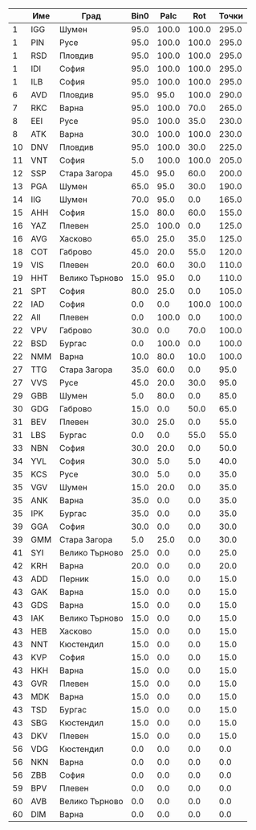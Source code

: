 | |Име|Град|Bin0|Palc|Rot|Точки|
|---|---|---|---|---|---|---|
|1|IGG|Шумен|95.0|100.0|100.0|295.0|
|1|PIN|Русе|95.0|100.0|100.0|295.0|
|1|RSD|Пловдив|95.0|100.0|100.0|295.0|
|1|IDI|София|95.0|100.0|100.0|295.0|
|1|ILB|София|95.0|100.0|100.0|295.0|
|6|AVD|Пловдив|95.0|95.0|100.0|290.0|
|7|RKC|Варна|95.0|100.0|70.0|265.0|
|8|EEI|Русе|95.0|100.0|35.0|230.0|
|8|ATK|Варна|30.0|100.0|100.0|230.0|
|10|DNV|Пловдив|95.0|100.0|30.0|225.0|
|11|VNT|София|5.0|100.0|100.0|205.0|
|12|SSP|Стара Загора|45.0|95.0|60.0|200.0|
|13|PGA|Шумен|65.0|95.0|30.0|190.0|
|14|IIG|Шумен|70.0|95.0|0.0|165.0|
|15|AHH|София|15.0|80.0|60.0|155.0|
|16|YAZ|Плевен|25.0|100.0|0.0|125.0|
|16|AVG|Хасково|65.0|25.0|35.0|125.0|
|18|COT|Габрово|45.0|20.0|55.0|120.0|
|19|VIS|Плевен|20.0|60.0|30.0|110.0|
|19|HHT|Велико Търново|15.0|95.0|0.0|110.0|
|21|SPT|София|80.0|25.0|0.0|105.0|
|22|IAD|София|0.0|0.0|100.0|100.0|
|22|AII|Плевен|0.0|100.0|0.0|100.0|
|22|VPV|Габрово|30.0|0.0|70.0|100.0|
|22|BSD|Бургас|0.0|100.0|0.0|100.0|
|22|NMM|Варна|10.0|80.0|10.0|100.0|
|27|TTG|Стара Загора|35.0|60.0|0.0|95.0|
|27|VVS|Русе|45.0|20.0|30.0|95.0|
|29|GBB|Шумен|5.0|80.0|0.0|85.0|
|30|GDG|Габрово|15.0|0.0|50.0|65.0|
|31|BEV|Плевен|30.0|25.0|0.0|55.0|
|31|LBS|Бургас|0.0|0.0|55.0|55.0|
|33|NBN|София|30.0|20.0|0.0|50.0|
|34|YVL|София|30.0|5.0|5.0|40.0|
|35|KCS|Русе|30.0|5.0|0.0|35.0|
|35|VGV|Шумен|15.0|20.0|0.0|35.0|
|35|ANK|Варна|35.0|0.0|0.0|35.0|
|35|IPK|Бургас|35.0|0.0|0.0|35.0|
|39|GGA|София|30.0|0.0|0.0|30.0|
|39|GMM|Стара Загора|5.0|25.0|0.0|30.0|
|41|SYI|Велико Търново|25.0|0.0|0.0|25.0|
|42|KRH|Варна|20.0|0.0|0.0|20.0|
|43|ADD|Перник|15.0|0.0|0.0|15.0|
|43|GAK|Варна|15.0|0.0|0.0|15.0|
|43|GDS|Варна|15.0|0.0|0.0|15.0|
|43|IAK|Велико Търново|15.0|0.0|0.0|15.0|
|43|HEB|Хасково|15.0|0.0|0.0|15.0|
|43|NNT|Кюстендил|15.0|0.0|0.0|15.0|
|43|KVP|София|15.0|0.0|0.0|15.0|
|43|HKH|Варна|15.0|0.0|0.0|15.0|
|43|GVR|Плевен|15.0|0.0|0.0|15.0|
|43|MDK|Варна|15.0|0.0|0.0|15.0|
|43|TSD|Бургас|15.0|0.0|0.0|15.0|
|43|SBG|Кюстендил|15.0|0.0|0.0|15.0|
|43|DKV|Плевен|15.0|0.0|0.0|15.0|
|56|VDG|Кюстендил|0.0|0.0|0.0|0.0|
|56|NKN|Варна|0.0|0.0|0.0|0.0|
|56|ZBB|София|0.0|0.0|0.0|0.0|
|59|BPV|Плевен|0.0|0.0|0.0|0.0|
|60|AVB|Велико Търново|0.0|0.0|0.0|0.0|
|60|DIM|Варна|0.0|0.0|0.0|0.0|
